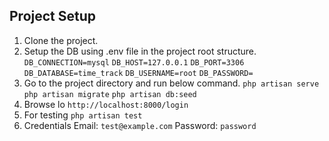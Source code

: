 
## Project Setup
1.  Clone the project.
2. Setup the DB using .env file in the project root structure.
`DB_CONNECTION=mysql`
`DB_HOST=127.0.0.1`
`DB_PORT=3306`
`DB_DATABASE=time_track`
`DB_USERNAME=root`
`DB_PASSWORD=`
3.  Go to the project directory and run below command.
`php artisan serve`
`php artisan migrate`
`php artisan db:seed`
4.  Browse lo `http://localhost:8000/login`
5.  For testing `php artisan test`
6. Credentials
    Email: `test@example.com`
    Password: `password`